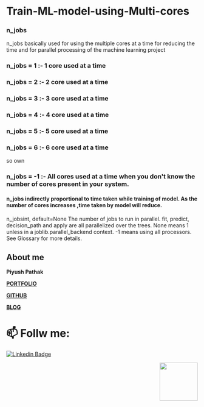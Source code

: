# Train-ML-model-using-Multi-cores

### n_jobs
n_jobs basically used for using the multiple cores at a time for reducing the time and for parallel processing of the machine learning project

### n_jobs = 1 :- 1 core used at a time
### n_jobs = 2 :- 2 core used at a time
### n_jobs = 3 :- 3 core used at a time
### n_jobs = 4 :- 4 core used at a time
### n_jobs = 5 :- 5 core used at a time
### n_jobs = 6 :- 6 core used at a time
so own

### n_jobs = -1 :- All cores used at a time when you don't know the number of cores present in your system.


#### n_jobs indirectly proportional to time taken while training of model. As the number of cores increases ,time taken by model will reduce.


n_jobsint, default=None
The number of jobs to run in parallel. fit, predict, decision_path and apply are all parallelized over the trees. None means 1 unless in a joblib.parallel_backend context. -1 means using all processors. See Glossary for more details.


## About me

**Piyush Pathak**

[**PORTFOLIO**](https://anirudhrapathak3.wixsite.com/piyush)

[**GITHUB**](https://github.com/piyushpathak03)

[**BLOG**](https://medium.com/@piyushpathak03)


# 📫 Follw me: 

[![Linkedin Badge](https://img.shields.io/badge/-PiyushPathak-blue?style=flat-square&logo=Linkedin&logoColor=white&link=https://www.linkedin.com/in/piyushpathak03/)](https://www.linkedin.com/in/piyushpathak03/)

<p  align="right"><img height="100" src = "https://media.giphy.com/media/l3URDstnIjBNY7rwLB/giphy.gif"></p>

